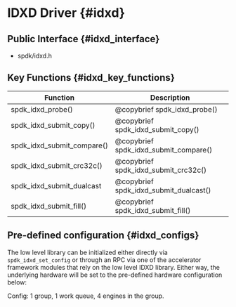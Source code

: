 # IDXD Driver {#idxd}

## Public Interface {#idxd_interface}

- spdk/idxd.h

## Key Functions {#idxd_key_functions}

Function                                | Description
--------------------------------------- | -----------
spdk_idxd_probe()                       | @copybrief spdk_idxd_probe()
spdk_idxd_submit_copy()                 | @copybrief spdk_idxd_submit_copy()
spdk_idxd_submit_compare()              | @copybrief spdk_idxd_submit_compare()
spdk_idxd_submit_crc32c()               | @copybrief spdk_idxd_submit_crc32c()
spdk_idxd_submit_dualcast               | @copybrief spdk_idxd_submit_dualcast()
spdk_idxd_submit_fill()                 | @copybrief spdk_idxd_submit_fill()

## Pre-defined configuration {#idxd_configs}

The low level library can be initialized either directly via `spdk_idxd_set_config` or
through an RPC via one of the accelerator framework modules that rely on the low level
IDXD library.  Either way, the underlying hardware will be set to the pre-defined
hardware configuration below:

Config: 1 group, 1 work queue, 4 engines in the group.
